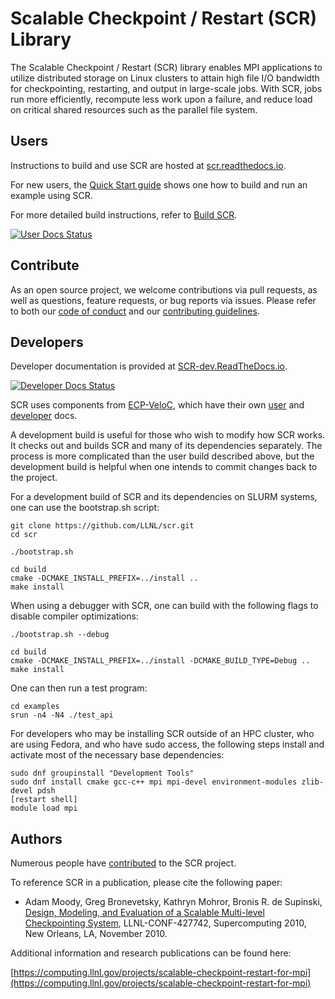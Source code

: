 # Scalable Checkpoint / Restart (SCR) Library

The Scalable Checkpoint / Restart (SCR) library enables MPI applications
to utilize distributed storage on Linux clusters to attain high file I/O
bandwidth for checkpointing, restarting, and output in large-scale jobs.
With SCR, jobs run more efficiently, recompute less work upon a failure,
and reduce load on critical shared resources such as the parallel file system.

## Users

Instructions to build and use SCR are hosted at [scr.readthedocs.io](https://scr.readthedocs.io/en/latest/).

For new users, the [Quick Start guide](https://scr.readthedocs.io/en/latest/users/quick.html)
shows one how to build and run an example using SCR.

For more detailed build instructions, refer to [Build SCR](https://scr.readthedocs.io/en/latest/users/build.html).

[![User Docs Status](https://readthedocs.org/projects/scr/badge/?version=latest)](https://scr.readthedocs.io/en/latest/?badge=latest)

## Contribute

As an open source project, we welcome contributions via pull requests,
as well as questions, feature requests, or bug reports via issues.
Please refer to both our [code of conduct](CODE_OF_CONDUCT.md) and our [contributing guidelines](CONTRIBUTING.md).

## Developers

Developer documentation is provided at [SCR-dev.ReadTheDocs.io](https://scr-dev.readthedocs.io/en/latest/).

[![Developer Docs Status](https://readthedocs.org/projects/scr-dev/badge/?version=latest)](https://scr-dev.readthedocs.io/en/latest/?badge=latest)

SCR uses components from [ECP-VeloC](https://github.com/ECP-VeloC),
which have their own [user](https://github.com/ECP-VeloC/component-user-docs)
and [developer](https://github.com/ECP-VeloC/component-dev-docs) docs.

A development build is useful for those who wish to modify how SCR works.
It checks out and builds SCR and many of its dependencies separately.
The process is more complicated than the user build described above,
but the development build is helpful when one intends to commit changes back to the project.

For a development build of SCR and its dependencies on SLURM systems,
one can use the bootstrap.sh script:

    git clone https://github.com/LLNL/scr.git
    cd scr

    ./bootstrap.sh

    cd build
    cmake -DCMAKE_INSTALL_PREFIX=../install ..
    make install

When using a debugger with SCR, one can build with the following flags to disable compiler optimizations:

    ./bootstrap.sh --debug

    cd build
    cmake -DCMAKE_INSTALL_PREFIX=../install -DCMAKE_BUILD_TYPE=Debug ..
    make install

One can then run a test program:

    cd examples
    srun -n4 -N4 ./test_api

For developers who may be installing SCR outside of an HPC cluster,
who are using Fedora, and who have sudo access,
the following steps install and activate most of the necessary base dependencies:

    sudo dnf groupinstall "Development Tools"
    sudo dnf install cmake gcc-c++ mpi mpi-devel environment-modules zlib-devel pdsh
    [restart shell]
    module load mpi

## Authors

Numerous people have [contributed](https://github.com/llnl/scr/graphs/contributors) to the SCR project.

To reference SCR in a publication, please cite the following paper:

* Adam Moody, Greg Bronevetsky, Kathryn Mohror, Bronis R. de Supinski, [Design, Modeling, and Evaluation of a Scalable Multi-level Checkpointing System](http://dl.acm.org/citation.cfm?id=1884666), LLNL-CONF-427742, Supercomputing 2010, New Orleans, LA, November 2010.

Additional information and research publications can be found here:

[https://computing.llnl.gov/projects/scalable-checkpoint-restart-for-mpi](https://computing.llnl.gov/projects/scalable-checkpoint-restart-for-mpi)
